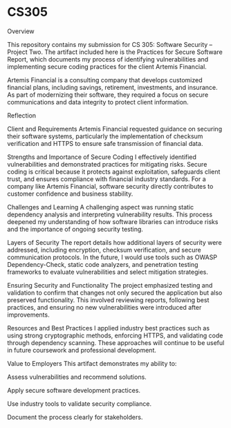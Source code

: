 # CS305
Overview

This repository contains my submission for CS 305: Software Security – Project Two. The artifact included here is the Practices for Secure Software Report, which documents my process of identifying vulnerabilities and implementing secure coding practices for the client Artemis Financial.

Artemis Financial is a consulting company that develops customized financial plans, including savings, retirement, investments, and insurance. As part of modernizing their software, they required a focus on secure communications and data integrity to protect client information.

Reflection

Client and Requirements
Artemis Financial requested guidance on securing their software systems, particularly the implementation of checksum verification and HTTPS to ensure safe transmission of financial data.

Strengths and Importance of Secure Coding
I effectively identified vulnerabilities and demonstrated practices for mitigating risks. Secure coding is critical because it protects against exploitation, safeguards client trust, and ensures compliance with financial industry standards. For a company like Artemis Financial, software security directly contributes to customer confidence and business stability.

Challenges and Learning
A challenging aspect was running static dependency analysis and interpreting vulnerability results. This process deepened my understanding of how software libraries can introduce risks and the importance of ongoing security testing.

Layers of Security
The report details how additional layers of security were addressed, including encryption, checksum verification, and secure communication protocols. In the future, I would use tools such as OWASP Dependency-Check, static code analyzers, and penetration testing frameworks to evaluate vulnerabilities and select mitigation strategies.

Ensuring Security and Functionality
The project emphasized testing and validation to confirm that changes not only secured the application but also preserved functionality. This involved reviewing reports, following best practices, and ensuring no new vulnerabilities were introduced after improvements.

Resources and Best Practices
I applied industry best practices such as using strong cryptographic methods, enforcing HTTPS, and validating code through dependency scanning. These approaches will continue to be useful in future coursework and professional development.

Value to Employers
This artifact demonstrates my ability to:

Assess vulnerabilities and recommend solutions.

Apply secure software development practices.

Use industry tools to validate security compliance.

Document the process clearly for stakeholders.
